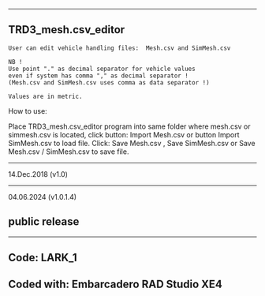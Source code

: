 ----------------------------------------------------------------------------------------
TRD3_mesh.csv_editor
----------------------------------------------------------------------------------------


	User can edit vehicle handling files:  Mesh.csv and SimMesh.csv

	NB ! 
	Use point "." as decimal separator for vehicle values 
	even if system has comma "," as decimal separator !
	(Mesh.csv and SimMesh.csv uses comma as data separator !)

	Values are in metric.
	

 How to use:

 Place TRD3_mesh.csv_editor  program into same folder where mesh.csv or simmesh.csv
  is located, click button: Import Mesh.csv    or button Import SimMesh.csv  to load file.
  Click:  Save Mesh.csv , Save SimMesh.csv or   Save Mesh.csv / SimMesh.csv   to save file.

















----------------------------------------------------------------------------------------
14.Dec.2018 (v1.0)

----------------------------------------------------------------------------------------
04.06.2024 (v1.0.1.4)

public release
----------------------------------------------------------------------------------------










----------------------------------------------------------------------------------------
Code: LARK_1
----------------------------------------------------------------------------------------
Coded with: Embarcadero RAD Studio XE4
----------------------------------------------------------------------------------------
